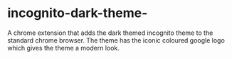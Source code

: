 # incognito-dark-theme-
A chrome extension that adds the dark themed incognito theme to the standard chrome browser. The theme has the iconic coloured google logo which gives the theme a modern look.
